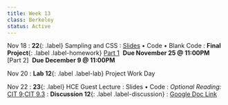 ```yaml
---
title: Week 13
class: Berkeley
status: Active
---
```

Nov 18
: **22**{: .label} Sampling and CSS
  : [Slides](https://docs.google.com/presentation/d/1oFonzGqtGOUzA_GBhIunWWv78y_Ahx9PJK98-EuU55o/edit?usp=sharing) &#8226; Code &#8226; Blank Code
: **Final Project**{: .label .label-homework} [Part 1](https://datahub.berkeley.edu/hub/user-redirect/git-pull?repo=https%3A%2F%2Fgithub.com%2Fdata-6-berkeley%2Fmaterials-fa24&branch=main&urlpath=tree%2Fmaterials-fa24%2Fproj%2Fproject.ipynb) &nbsp;**Due November 25 @ 11:00PM** [Part 2] &nbsp;**Due December 9 @ 11:00PM**


Nov 20
: **Lab 12**{: .label .label-lab} Project Work Day 

Nov 22
: **23**{: .label} HCE Guest Lecture
  : Slides &#8226; Code
: *Optional Reading:* [CIT 9](https://inferentialthinking.com/chapters/09/Randomness.html);[CIT 9.3](https://inferentialthinking.com/chapters/09/3/Simulation.html)
: **Discussion 12**{: .label .label-discussion}
  : [Google Doc Link](https://docs.google.com/document/d/1fyyBAA4GH-2i_-sUKECtcNA9fKPa5DzxfmQkKPCV_Rs/edit?usp=sharing)
  <!--&#8226;[Solutions](./assignments/disc01-sols.pdf) -->
